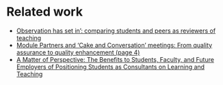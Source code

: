 # Related work

* [Observation has set in’: comparing students and peers as reviewers of teaching](https://www.tandfonline.com/doi/full/10.1080/02602938.2016.1204594)
* [Module Partners and ‘Cake and Conversation’ meetings:
From quality assurance to quality enhancement (page 4)](https://www.chester.ac.uk/media/media/documents/guides/University_of_Chester_Students_as_Partners_Case_Studies.pdf)
* [A Matter of Perspective: The Benefits to Students, Faculty, and Future Employers of Positioning Students as Consultants on Learning and Teaching](https://www.tandfonline.com/doi/full/10.1080/87567555.2020.1793715)
